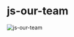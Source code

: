 # js-our-team

![js-our-team](https://user-images.githubusercontent.com/36935960/216840700-a82d1203-2b69-4a9c-9bc0-f40443ad54fb.png)
